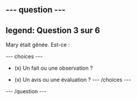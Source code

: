 --- question ---
---
legend: Question 3 sur 6
---

Mary était gênée. Est-ce :

--- choices ---
- (x) Un fait ou une observation ?

- (x) Un avis ou une évaluation ? --- /choices ---

--- /question ---
